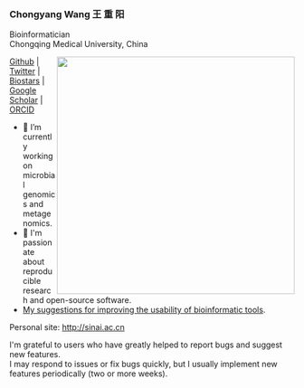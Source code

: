### Chongyang Wang 王 重 阳

Bioinformatician<br/>
Chongqing Medical University, China

<a href="https://gitstar-ranking.com/ScienceAdvances">
<img src="https://github-readme-stats.vercel.app/api?username=ScienceAdvances&show_icons=true&bg_color=fff&title_color=00557f&text_color=81736d&hide_border=true&icon_color=216e39)" align="right" width=420 />
</a>

[Github](https://github.com/ScienceAdvances) | [Twitter](https://twitter.com/ScienceAdvances) | [Biostars](https://www.biostars.org/u/4664/) | [Google Scholar](https://scholar.google.com/citations?hl=en&user=wHF3Lm8AAAAJ) | [ORCID](http://orcid.org/0000-0002-8099-8258)

- :microscope: I’m currently working on microbial genomics and metagenomics.
- :telescope: I'm passionate about reproducible research and open-source software.
- [My suggestions for improving the usability of bioinformatic tools](https://github.com/shenwei356/perfect-bioinformatic-tools).

Personal site: http://sinai.ac.cn
 
I'm grateful to users who have greatly helped to report bugs and suggest new features.<br/>
I may respond to issues or fix bugs quickly, but I usually implement new features periodically (two or more weeks).
